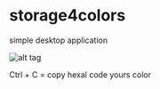 # storage4colors
simple desktop application

![alt tag](http://i.imgur.com/nPq3s61.png)

Ctrl + C = copy hexal code yours color
